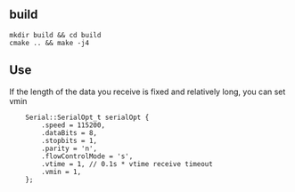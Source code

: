 ## build

```
mkdir build && cd build
cmake .. && make -j4
```

## Use

If the length of the data you receive is fixed and relatively long, you can set vmin

```
    Serial::SerialOpt_t serialOpt {
        .speed = 115200,
        .dataBits = 8,
        .stopbits = 1,
        .parity = 'n',
        .flowControlMode = 's',
        .vtime = 1, // 0.1s * vtime receive timeout
        .vmin = 1,
    };

```